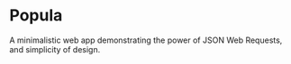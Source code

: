 # Popula
A minimalistic web app demonstrating the power of JSON Web Requests, and simplicity of design. 
